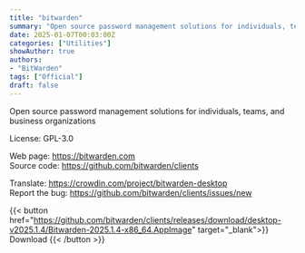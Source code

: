 ```yaml
---
title: "bitwarden"
summary: "Open source password management solutions for individuals, teams, and business organizations."
date: 2025-01-07T00:03:00Z
categories: ["Utilities"]
showAuthor: true
authors:
- "BitWarden"
tags: ["Official"]
draft: false
---
```


Open source password management solutions for individuals, teams, and business organizations

License: GPL-3.0

Web page: <https://bitwarden.com>  
Source code: <https://github.com/bitwarden/clients>

Translate: <https://crowdin.com/project/bitwarden-desktop>  
Report the bug: <https://github.com/bitwarden/clients/issues/new>  

{{< button href="https://github.com/bitwarden/clients/releases/download/desktop-v2025.1.4/Bitwarden-2025.1.4-x86_64.AppImage" target="_blank">}}
Download
{{< /button >}}
